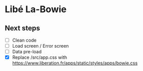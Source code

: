 # Libé La-Bowie

## Next steps

- [ ] Clean code
- [ ] Load screen / Error screen
- [ ] Data pre-load
- [x] Replace /src/app.css with https://www.liberation.fr/apps/static/styles/apps/bowie.css
